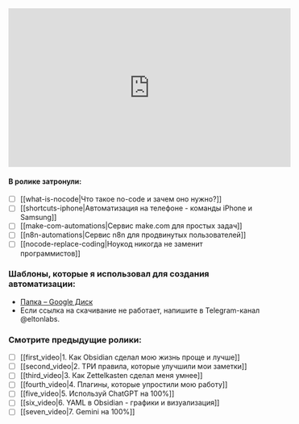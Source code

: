 <iframe width="560" height="315" src="https://www.youtube.com/embed/NHODKCUgRfk?si=042T3Pjccl4gPqDF" title="YouTube video player" frameborder="0" allow="accelerometer; autoplay; clipboard-write; encrypted-media; gyroscope; picture-in-picture; web-share" referrerpolicy="strict-origin-when-cross-origin" allowfullscreen></iframe>


#### **В ролике затронули**:

- [ ] [[what-is-nocode|Что такое no-code и зачем оно нужно?]]
- [ ] [[shortcuts-iphone|Автоматизация на телефоне - команды iPhone и Samsung]]
- [ ] [[make-com-automations|Сервис make.com для простых задач]]
- [ ] [[n8n-automations|Сервис n8n для продвинутых пользователей]]
- [ ] [[nocode-replace-coding|Ноукод никогда не заменит программистов]]

### Шаблоны, которые я использовал для создания автоматизации:

- [Папка – Google Диск](https://drive.google.com/drive/folders/17vFnIDJgUUn7BBRf7rGvzdJ2salzt5sJ?usp=sharing)
- Если ссылка на скачивание не работает, напишите в Telegram-канал @eltonlabs.

### Смотрите предыдущие ролики:

- [ ] [[first_video|1. Как Obsidian сделал мою жизнь проще и лучше]]
- [ ] [[second_video|2. ТРИ правила, которые улучшили мои заметки]]
- [ ] [[third_video|3. Как Zettelkasten сделал меня умнее]]
- [ ] [[fourth_video|4. Плагины, которые упростили мою работу]]
- [ ] [[five_video|5. Используй ChatGPT на 100%]]
- [ ] [[six_video|6. YAML в Obsidian - графики и визуализация]]
- [ ] [[seven_video|7. Gemini на 100%]]